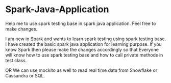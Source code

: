 # Spark-Java-Application
Help me to use spark testing base in spark java application. Feel free to make changes.

I am new in Spark and wants to learn spark testing using spark testing base. I have created the basic spark java application for learning purpose.
If you know Spark then please make the changes accordingly so that Everyone will know how to use spark testing base and how to call private methods in test class.

OR We can use mockito as well to read real time data from Snowflake or Cassandra or SQL.
